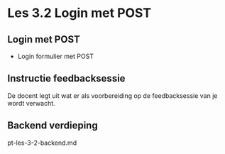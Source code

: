 # Les 3.2 Login met POST

## Login met POST

- Login formulier met POST

## Instructie feedbacksessie

De docent legt uit wat er als voorbereiding op de feedbacksessie van je wordt verwacht.

## Backend verdieping

pt-les-3-2-backend.md
